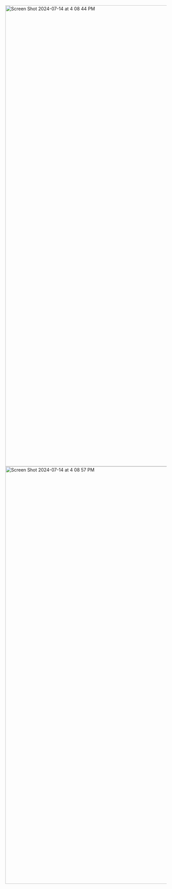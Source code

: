 
<img width="1435" alt="Screen Shot 2024-07-14 at 4 08 44 PM" src="https://github.com/user-attachments/assets/8e60871a-a398-4774-be71-0a4371770521">
<img width="1299" alt="Screen Shot 2024-07-14 at 4 08 57 PM" src="https://github.com/user-attachments/assets/e7c67c10-4762-4ea3-932a-6dac03d94183">
